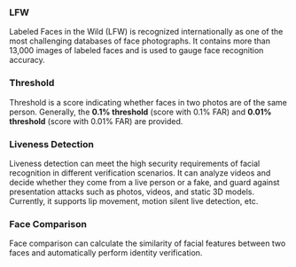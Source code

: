 ### LFW
Labeled Faces in the Wild (LFW) is recognized internationally as one of the most challenging databases of face photographs. It contains more than 13,000 images of labeled faces and is used to gauge face recognition accuracy.
       
### Threshold
Threshold is a score indicating whether faces in two photos are of the same person. Generally, the **0.1% threshold** (score with 0.1% FAR) and **0.01% threshold** (score with 0.01% FAR) are provided.

### Liveness Detection
Liveness detection can meet the high security requirements of facial recognition in different verification scenarios. It can analyze videos and decide whether they come from a live person or a fake, and guard against presentation attacks such as photos, videos, and static 3D models. Currently, it supports lip movement, motion silent live detection, etc.

### Face Comparison
Face comparison can calculate the similarity of facial features between two faces and automatically perform identity verification.




